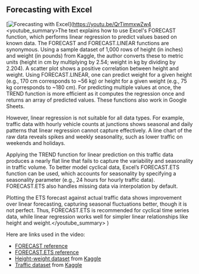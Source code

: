 ## Forecasting with Excel

[![Forecasting with Excel](https://i.ytimg.com/vi_webp/QrTimmxwZw4/sddefault.webp)](https://youtu.be/QrTimmxwZw4
<youtube_summary>The text explains how to use Excel's FORECAST function, which performs linear regression to predict values based on known data. The FORECAST and FORECAST.LINEAR functions are synonymous. Using a sample dataset of 1,000 rows of height (in inches) and weight (in pounds) from Kaggle, the author converts these to metric units (height in cm by multiplying by 2.54; weight in kg by dividing by 2.204). A scatter plot shows a positive correlation between height and weight. Using FORECAST.LINEAR, one can predict weight for a given height (e.g., 170 cm corresponds to ~56 kg) or height for a given weight (e.g., 75 kg corresponds to ~180 cm). For predicting multiple values at once, the TREND function is more efficient as it computes the regression once and returns an array of predicted values. These functions also work in Google Sheets.

However, linear regression is not suitable for all data types. For example, traffic data with hourly vehicle counts at junctions shows seasonal and daily patterns that linear regression cannot capture effectively. A line chart of the raw data reveals spikes and weekly seasonality, such as lower traffic on weekends and holidays.

Applying the TREND function for linear prediction on this traffic data produces a nearly flat line that fails to capture the variability and seasonality in traffic volume. To better model cyclical data, Excel’s FORECAST.ETS function can be used, which accounts for seasonality by specifying a seasonality parameter (e.g., 24 hours for hourly traffic data). FORECAST.ETS also handles missing data via interpolation by default.

Plotting the ETS forecast against actual traffic data shows improvement over linear forecasting, capturing seasonal fluctuations better, though it is not perfect. Thus, FORECAST.ETS is recommended for cyclical time series data, while linear regression works well for simpler linear relationships like height and weight.</youtube_summary>
)

Here are links used in the video:

- [FORECAST reference](https://support.microsoft.com/en-us/office/forecast-and-forecast-linear-functions-50ca49c9-7b40-4892-94e4-7ad38bbeda99)
- [FORECAST.ETS reference](https://support.microsoft.com/en-us/office/forecast-ets-function-15389b8b-677e-4fbd-bd95-21d464333f41)
- [Height-weight dataset](https://docs.google.com/spreadsheets/d/1iMFVPh8q9KgnfLwBeBMmX1GaFabP02FK/view) from [Kaggle](https://www.kaggle.com/datasets/burnoutminer/heights-and-weights-dataset)
- [Traffic dataset](https://docs.google.com/spreadsheets/d/1w2R0fHdLG5ZGW-papaK7wzWq_-WDArKC/view) from [Kaggle](https://www.kaggle.com/datasets/fedesoriano/traffic-prediction-dataset)
